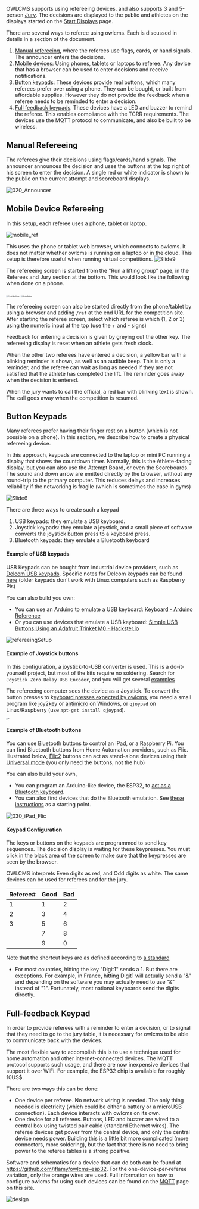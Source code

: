 OWLCMS supports using refereeing devices, and also supports 3 and 5-person [Jury](#Jury). The decisions are displayed to the public and athletes on the displays started on the [Start Displays](Displays) page.

There are several ways to referee using owlcms.  Each is discussed in details in a section of the document.

1. [Manual refereeing](#manual-refereeing), where the referees use flags, cards, or hand signals.  The announcer enters the decisions.
2. [Mobile devices](#mobile-device-refereeing): Using phones, tablets or laptops to referee.  Any device that has a browser can be used to enter decisions and receive notifications.
3. [Button keypads](#button-keypads): These devices  provide real buttons, which many referees prefer over using a phone.  They can be bought, or built from affordable supplies. However they do not provide the feedback when a referee needs to be reminded to enter a decision.
4. [Full feedback keypads](#full-feedback-keypad).  These devices have a LED and buzzer to remind the referee.  This enables compliance with the TCRR requirements.  The devices use the MQTT protocol to communicate, and also be built to be wireless.

## Manual Refereeing

The referees give their decisions using flags/cards/hand signals. The announcer announces the decision and uses the buttons at the top right of his screen to enter the decision.  A single red or white indicator is shown to the public on the current attempt and scoreboard displays.

![020_Announcer](img/Refereeing/020_Announcer.png)



## Mobile Device Refereeing

 In this setup, each referee uses a phone, tablet or laptop.  

![mobile_ref](img\equipment\mobile_ref.png)



This uses the phone or tablet web browser, which connects to owlcms. It does not matter whether owlcms is running on a laptop or in the cloud.  This setup is therefore useful when running virtual competitions.
![Slide9](img/PublicResults/CloudExplained/Slide9.SVG)

The refereeing screen is started from the "Run a lifting group" page, in the Referees and Jury section at the bottom.  This would look like the following when done on a phone.

 <img src="img/Refereeing/01_runLiftingGroup.png" alt="01_runLiftingGroup" style="zoom:25%;" /> <img src="img/Refereeing/02_startReferee.png" alt="02_startReferee" style="zoom:25%;" />

The refereeing screen can also be started directly from the phone/tablet by using a browser and adding `/ref` at the end URL for the competition site.   After starting the referee screen, select which referee is which (1, 2 or 3) using the numeric input at the top (use the + and - signs)

Feedback for entering a decision is given by greying out the other key.  The refereeing display is reset when an athlete gets fresh clock.

When the other two referees have entered a decision, a yellow bar with a blinking reminder is shown, as well as an audible beep.  This is only a reminder, and the referee can wait as long as needed if they are not satisfied that the athlete has completed the lift.  The reminder goes away when the decision is entered.

When the jury wants to call the official, a red bar with blinking text is shown.  The call goes away when the competition is resumed.

## Button Keypads

Many referees prefer having their finger rest on a button (which is not possible on a phone).  In this section, we describe how to create a physical refereeing device. 

In this approach, keypads are connected to the laptop or mini PC running a display that shows the countdown timer.  Normally, this is the Athlete-facing display, but you can also use the Attempt Board, or even the Scoreboards.  The sound and down arrow are emitted directly by the browser, without any round-trip to the primary computer.  This reduces delays and increases reliability if the networking is fragile (which is sometimes the case in gyms)

![Slide6](img/PublicResults/CloudExplained/Slide6.SVG)

There are three ways to create such a keypad

1. USB keypads: they emulate a USB keyboard.
2. Joystick keypads: they emulate a joystick, and a small piece of software converts the joystick button press to a keyboard press.
3. Bluetooth keypads: they emulate a Bluetooth keyboard

#### **Example of USB keypads**

USB Keypads can be bought from industrial device providers, such as [Delcom USB keypads](http://www.delcomproducts.com/productdetails.asp?PartNumber=706502-5M). Specific notes for Delcom keypads can be found [here](Delcom) (older keypads don't work with Linux computers such as Raspberry Pis)

You can also build you own: 

- You can use an Arduino to emulate a USB keyboard:  [Keyboard - Arduino Reference](https://www.arduino.cc/reference/en/language/functions/usb/keyboard/)
- Or you can use devices that emulate a USB keyboard: [Simple USB Buttons Using an Adafruit Trinket M0 - Hackster.io](https://www.hackster.io/laurentslab/simple-usb-buttons-using-an-adafruit-trinket-m0-5ad900#toc-programming-3)

![refereeingSetup](img\equipment\refereeingSetup.jpg)

#### Example of Joystick buttons

In this configuration, a joystick-to-USB converter is used.  This is a do-it-yourself project, but most of the kits require no soldering. Search for `Joystick Zero Delay USB Encoder`, and you will get several [examples](https://www.amazon.ca/EG-Starts-Encoder-Controller-Joystick/dp/B06XVXCJBD)

The refereeing computer sees the device as a Joystick.  To convert the button presses to k[eyboard presses expected by owlcms](#keypad-configuration), you need a small program like [joy2key](https://joytokey.net/en/) or [antimicro](https://sourceforge.net/projects/antimicro.mirror/) on Windows, or `qjoypad` on Linux/Raspberry (use `apt-get install qjoypad`).



 <img src="img/Refereeing/02Joystick.jpg" alt="Wi" style="zoom: 25%;" />



#### Example of Bluetooth buttons

You can use Bluetooth buttons to control an iPad, or a Raspberry Pi.  You can find Bluetooth buttons from Home Automation providers, such as Flic.  Illustrated below, [Flic2](https://flic.io/) buttons can act as stand-alone devices using their [Universal mode](https://flic.io/flic-universal) (you only need the buttons, not the hub)

You can also build your own, 

- You can program an Arduino-like device, the ESP32, to [act as a Bluetooth keyboard](https://gist.github.com/manuelbl/66f059effc8a7be148adb1f104666467).  
- You can also find devices that do the Bluetooth emulation. See  [these instructions](https://learn.adafruit.com/introducing-the-adafruit-bluefruit-spi-breakout/hidkeyboard) as a starting point.

![030_iPad_Flic](img/Refereeing/030_iPad_Flic.jpg)

#### Keypad Configuration

The keys or buttons on the keypads are programmed to send key sequences.  The decision display is waiting for these keypresses.  You must click in the black area of the screen to make sure that the keypresses are seen by the browser.

OWLCMS interprets Even digits as red, and Odd digits as white.  The same devices can be used for referees and for the jury. 

| Referee# | Good | Bad  |
| -------- | ---- | ---- |
| 1        | 1    | 2    |
| 2        | 3    | 4    |
| 3        | 5    | 6    |
|          | 7    | 8    |
|          | 9    | 0    |

Note that the shortcut keys are as defined according to [a standard](https://www.w3.org/TR/uievents-code/#key-alphanumeric-writing-system)

- For most countries, hitting the key "Digit1" sends a 1.  But there are exceptions. For example, in France, hitting Digit1 will actually send a "&" and depending on the software you may actually need to use "&" instead of "1".  Fortunately, most national keyboards send the digits directly.

## Full-feedback Keypad

In order to provide referees with a reminder to enter a decision, or to signal that they need to go to the jury table, it is necessary for owlcms to be able to communicate back with the devices. 

The  most flexible way to accomplish this is to use a technique used for home automation and other internet-connected devices.  The MQTT protocol supports such usage, and there are now inexpensive devices that support it over WiFi.  For example, the ESP32 chip is available for roughly 10US$.

There are two ways this can be done:

- One device per referee.  No network wiring is needed. The only thing needed is electricity (which could be either a battery or a microUSB connection). Each device interacts with owlcms on its own.
- One device for all referees.  Buttons, LED and buzzer are wired to a central box using twisted pair cable (standard Ethernet wires).  The referee devices get power from the central device, and only the central device needs power.  Building this is a little bit more complicated (more connectors, more soldering), but the fact that there is no need to bring power to the referee tables is a strong positive.

Software and schematics for a device that can do both can be found at https://github.com/jflamy/owlcms-esp32.  For the one-device-per-referee variation, only the orange wires are used.  Full information on how to configure owlcms for using such devices can be found on the [MQTT](MQTT) page on this site.

![design](https://camo.githubusercontent.com/c0d799a3bd35c47d4c4aa1d7caa508f32866820ca9ca7e24b20510b0ab27dbd1/68747470733a2f2f776f6b77692e636f6d2f63646e2d6367692f696d6167652f77696474683d313932302f68747470733a2f2f7468756d62732e776f6b77692e636f6d2f70726f6a656374732f3332323533343534333030383436353439312f7468756d626e61696c2e6a7067)